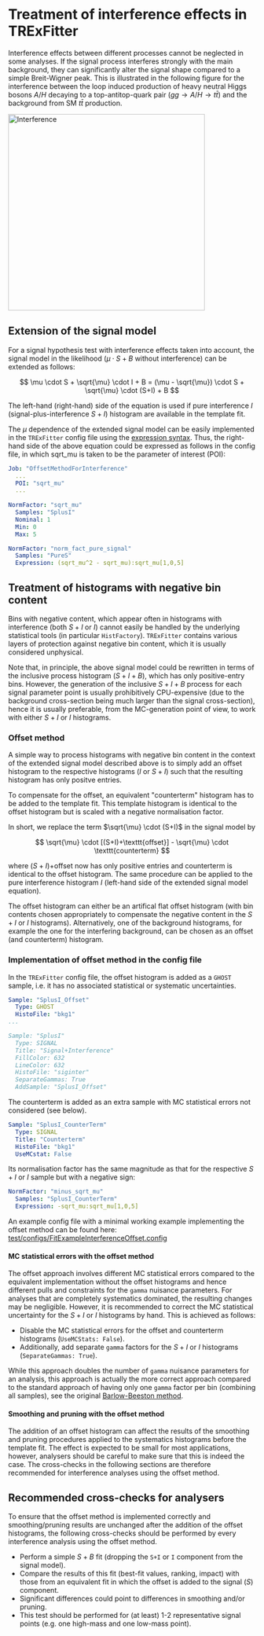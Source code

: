 # Treatment of interference effects in TRExFitter

Interference effects between different processes cannot be neglected in some analyses. 
If the signal process interferes strongly with the main background, they can significantly alter the signal shape compared to a simple Breit-Wigner peak.
This is illustrated in the following figure for the interference between the loop induced production of heavy neutral Higgs bosons $A/H$ decaying to a top-antitop-quark pair
($gg \rightarrow A/H \rightarrow t\bar{t}$) and the background from SM $t\bar{t}$ production.

<img src="https://atlas.web.cern.ch/Atlas/GROUPS/PHYSICS/PAPERS/EXOT-2016-04/fig_01.png"
     alt="Interference"
     width="400"
     />

## Extension of the signal model

For a signal hypothesis test with interference effects taken into account, the signal model in the likelihood ($\mu \cdot S + B$ without interference) can be extended as follows:

$$ \mu \cdot S + \sqrt{\mu} \cdot I + B = (\mu - \sqrt{\mu}) \cdot S + \sqrt{\mu} \cdot (S+I) + B $$

The left-hand (right-hand) side of the equation is used if pure interference $I$ (signal-plus-interference $S+I$) histogram are available in the template fit.

The $\mu$ dependence of the extended signal model can be easily implemented in the `TRExFitter` config file 
using the [expression syntax](../AdvancedTutorial2020/Expression.md). Thus, the right-hand side of the above equation could be expressed as follows in the config file,
in which sqrt_mu is taken to be the parameter of interest (POI):

```yaml
Job: "OffsetMethodForInterference"
  ...
  POI: "sqrt_mu"
  ...
 
NormFactor: "sqrt_mu"
  Samples: "SplusI"
  Nominal: 1
  Min: 0
  Max: 5

NormFactor: "norm_fact_pure_signal"
  Samples: "PureS"
  Expression: (sqrt_mu^2 - sqrt_mu):sqrt_mu[1,0,5]
```



## Treatment of histograms with negative bin content

Bins with negative content, which appear often in histograms with interference (both $S+I$ or $I$) cannot easily be handled by the underlying statistical tools (in particular `HistFactory`).
`TRExFitter` contains various layers of protection against negative bin content, which it is usually considered unphysical.

Note that, in principle, the above signal model could be rewritten in terms of the inclusive process histogram ($S+I+B$), which has only positive-entry bins. 
However, the generation of the inclusive $S+I+B$ process for each signal parameter point is usually prohibitively CPU-expensive (due to the background cross-section being much larger
than the signal cross-section), hence it is usually preferable, from the MC-generation point of view, to work with either $S+I$ or $I$ histograms.

### Offset method

A simple way to process histograms with negative bin content in the context of the extended signal model described above is to simply add an offset histogram 
to the respective histograms ($I$ or $S+I$) such that the resulting histogram has only positve entries.

To compensate for the offset, an equivalent "counterterm" histogram
has to be added to the template fit. This template histogram is identical to the offset histogram but is scaled with a negative normalisation factor.

In short, we replace the term $\sqrt{\mu} \cdot (S+I)$ in the signal model by

$$ \sqrt{\mu} \cdot [(S+I)+\texttt{offset}] - \sqrt{\mu} \cdot \texttt{counterterm} $$

where $(S+I)$+offset now has only positive entries and counterterm is identical to the offset histogram.
The same procedure can be applied to the pure interference histogram $I$ (left-hand side of the extended signal model equation).

The offset histogram can either be an artifical flat offset histogram (with bin contents chosen appropriately to compensate the negative content in the $S+I$ or $I$ histograms).
Alternatively, one of the background histograms, for example the one for the interfering background, can be chosen as an offset (and counterterm) histogram.

### Implementation of offset method in the config file

In the `TRExFitter` config file, the offset histogram is added as a `GHOST` sample, i.e. it has no associated statistical or systematic uncertainties.

```yaml
Sample: "SplusI_Offset"
  Type: GHOST
  HistoFile: "bkg1"
...

Sample: "SplusI"
  Type: SIGNAL
  Title: "Signal+Interference"
  FillColor: 632
  LineColor: 632
  HistoFile: "siginter"  
  SeparateGammas: True
  AddSample: "SplusI_Offset"
```

The counterterm is added as an extra sample with MC statistical errors not considered (see below).

```yaml
Sample: "SplusI_CounterTerm"
  Type: SIGNAL
  Title: "Counterterm"
  HistoFile: "bkg1"
  UseMCstat: False 
```

Its normalisation factor has the same magnitude as that for the respective $S+I$ or $I$ sample but with a negative sign:

```yaml
NormFactor: "minus_sqrt_mu"
  Samples: "SplusI_CounterTerm"
  Expression: -sqrt_mu:sqrt_mu[1,0,5]
```

An example config file with a minimal working example implementing the offset method can be found here:
[test/configs/FitExampleInterferenceOffset.config](https://gitlab.cern.ch/TRExStats/TRExFitter/-/tree/master/test/configs/FitExampleInterferenceOffset.config)

#### MC statistical errors with the offset method

The offset approach involves different MC statistical errors compared to the equivalent implementation without the offset histograms and hence different pulls and constraints
for the `gamma` nuisance parameters. For analyses that are completely systematics dominated, the resulting changes may be negligible.
However, it is recommended to correct the MC statistical uncertainty for the $S+I$ or $I$ histograms by hand. This is achieved as follows:

* Disable the MC statistical errors for the offset and counterterm histograms (`UseMCStats: False`). 
* Additionally, add separate `gamma` factors for the $S+I$ or $I$ histograms (`SeparateGammas: True`).

While this approach doubles the number of `gamma` nuisance parameters for an analysis, this approach is actually the more correct approach compared to the standard approach of having
only one `gamma` factor per bin (combining all samples), see the original [Barlow-Beeston method](https://www.sciencedirect.com/science/article/pii/001046559390005W).

#### Smoothing and pruning with the offset method

The addition of an offset histogram can affect the results of the smoothing and pruning procedures applied to the systematics histograms before the template fit.
The effect is expected to be small for most applications, however, analysers should be careful to make sure that this is indeed the case.
The cross-checks in the following sections are therefore recommended for interference analyses using the offset method.

## Recommended cross-checks for analysers

To ensure that the offset method is implemented correctly and smoothing/pruning results are unchanged after the addition of the offset histograms, the following cross-checks 
should be performed by every interference analysis using the offset method.

* Perform a simple $S+B$ fit (dropping the `S+I` or `I` component from the signal model).
* Compare the results of this fit (best-fit values, ranking, impact) with those from an equivalent fit in which the offset is added to the signal ($S$) component.
* Significant differences could point to differences in smoothing and/or pruning.
* This test should be performed for (at least) 1-2 representative signal points (e.g. one high-mass and one low-mass point).
